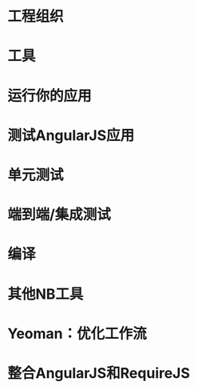 工程组织
========

工具
====

运行你的应用
============

测试AngularJS应用
=================

单元测试
========

端到端/集成测试
===============

编译
====

其他NB工具
==========

Yeoman：优化工作流
==================

整合AngularJS和RequireJS
========================
